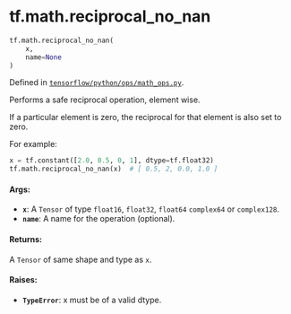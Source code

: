 <div itemscope itemtype="http://developers.google.com/ReferenceObject">
<meta itemprop="name" content="tf.math.reciprocal_no_nan" />
<meta itemprop="path" content="Stable" />
</div>

# tf.math.reciprocal_no_nan

``` python
tf.math.reciprocal_no_nan(
    x,
    name=None
)
```



Defined in [`tensorflow/python/ops/math_ops.py`](/code/stable/tensorflow/python/ops/math_ops.py).

Performs a safe reciprocal operation, element wise.

If a particular element is zero, the reciprocal for that element is
also set to zero.

For example:
```python
x = tf.constant([2.0, 0.5, 0, 1], dtype=tf.float32)
tf.math.reciprocal_no_nan(x)  # [ 0.5, 2, 0.0, 1.0 ]
```

#### Args:

* <b>`x`</b>: A `Tensor` of type `float16`, `float32`, `float64` `complex64` or
    `complex128`.
* <b>`name`</b>: A name for the operation (optional).


#### Returns:

A `Tensor` of same shape and type as `x`.


#### Raises:

* <b>`TypeError`</b>: x must be of a valid dtype.
